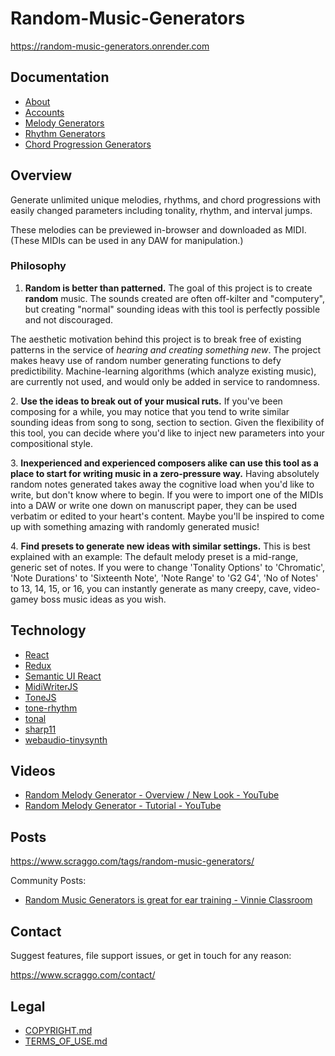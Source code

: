 # Random-Music-Generators

<https://random-music-generators.onrender.com>

## Documentation

- [About](docs/about.md)
- [Accounts](docs/accounts.md)
- [Melody Generators](docs/melody.md)
- [Rhythm Generators](docs/rhythm.md)
- [Chord Progression Generators](docs/chord-progression.md)

## Overview

Generate unlimited unique melodies, rhythms, and chord progressions with easily changed parameters including tonality, rhythm, and interval jumps.

These melodies can be previewed in-browser and downloaded as MIDI. (These MIDIs can be used in any DAW for manipulation.)

### Philosophy

1. **Random is better than patterned.** The goal of this project is to create **random** music. The sounds created are often off-kilter and "computery", but creating "normal" sounding ideas with this tool is perfectly possible and not discouraged.

The aesthetic motivation behind this project is to break free of existing patterns in the service of _hearing and creating something new_. The project makes heavy use of random number generating functions to defy predictibility. Machine-learning algorithms (which analyze existing music), are currently not used, and would only be added in service to randomness.

2\. **Use the ideas to break out of your musical ruts.** If you've been composing for a while, you may notice that you tend to write similar sounding ideas from song to song, section to section. Given the flexibility of this tool, you can decide where you'd like to inject new parameters into your compositional style.

3\. **Inexperienced and experienced composers alike can use this tool as a place to start for writing music in a zero-pressure way.** Having absolutely random notes generated takes away the cognitive load when you'd like to write, but don't know where to begin. If you were to import one of the MIDIs into a DAW or write one down on manuscript paper, they can be used verbatim or edited to your heart's content. Maybe you'll be inspired to come up with something amazing with randomly generated music!

4\. **Find presets to generate new ideas with similar settings.** This is best explained with an example: The default melody preset is a mid-range, generic set of notes. If you were to change 'Tonality Options' to 'Chromatic', 'Note Durations' to 'Sixteenth Note', 'Note Range' to 'G2 G4', 'No of Notes' to 13, 14, 15, or 16, you can instantly generate as many creepy, cave, video-gamey boss music ideas as you wish.

## Technology

- [React](https://reactjs.org/)
- [Redux](https://redux.js.org/)
- [Semantic UI React](https://react.semantic-ui.com/)
- [MidiWriterJS](https://github.com/grimmdude/MidiWriterJS)
- [ToneJS](https://github.com/Tonejs/Tone.js)
- [tone-rhythm](https://github.com/scraggo/tone-rhythm)
- [tonal](https://github.com/danigb/tonal)
- [sharp11](https://github.com/jsrmath/sharp11)
- [webaudio-tinysynth](https://github.com/g200kg/webaudio-tinysynth)

## Videos

- [Random Melody Generator - Overview / New Look - YouTube](https://www.youtube.com/watch?v=D46ujdZg4o0)
- [Random Melody Generator - Tutorial - YouTube](https://www.youtube.com/watch?v=ygfC9vkTKPw&t=1s)

## Posts

<https://www.scraggo.com/tags/random-music-generators/>

Community Posts:

- [Random Music Generators is great for ear training - Vinnie Classroom](https://www.vinnieclassroom.com/2022/02/27/random-music-note-generator/)

## Contact

Suggest features, file support issues, or get in touch for any reason:

<https://www.scraggo.com/contact/>

## Legal

- [COPYRIGHT.md](COPYRIGHT.md)
- [TERMS_OF_USE.md](TERMS_OF_USE.md)
